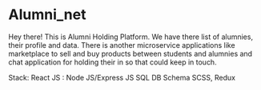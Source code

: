 # Alumni_net
Hey there! This is Alumni Holding Platform. We have there list of alumnies, their profile and data. There is another microservice applications like marketplace to sell and buy products between students and alumnies and chat application for holding their in so that could keep in touch. 

Stack:
React JS :
Node JS/Express JS
SQL DB Schema
SCSS, Redux


